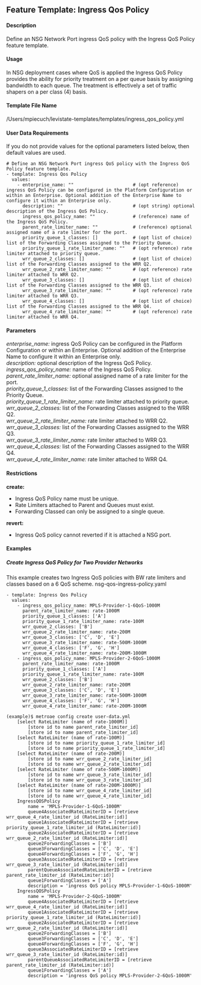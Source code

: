 ## Feature Template: Ingress Qos Policy
#### Description
Define an NSG Network Port ingress QoS policy with the Ingress QoS Policy feature template.

#### Usage
In NSG deployment cases where QoS is applied the Ingress QoS Policy provides the ability for priority treatment on a per queue basis by assigning bandwidth to each queue. The treatment is effectively a set of traffic shapers on a per class (4) basis.

#### Template File Name
/Users/mpiecuch/levistate-templates/templates/ingress_qos_policy.yml

#### User Data Requirements
If you do not provide values for the optional parameters listed below, then default values are used.

```
# Define an NSG Network Port ingress QoS policy with the Ingress QoS Policy feature template.
- template: Ingress Qos Policy
  values:
    - enterprise_name: ""                      # (opt reference) ingress QoS Policy can be configured in the Platform Configuration or within an Enterprise. Optional addition of the Enterprise Name to configure it within an Enterprise only.
      description: ""                          # (opt string) optional description of the Ingress QoS Policy.
      ingress_qos_policy_name: ""              # (reference) name of the Ingress QoS Policy.
      parent_rate_limiter_name: ""             # (reference) optional assigned name of a rate limiter for the port.
      priority_queue_1_classes: []             # (opt list of choice) list of the Forwarding Classes assigned to the Priority Queue.
      priority_queue_1_rate_limiter_name: ""   # (opt reference) rate limiter attached to priority queue.
      wrr_queue_2_classes: []                  # (opt list of choice) list of the Forwarding Classes assigned to the WRR Q2.
      wrr_queue_2_rate_limiter_name: ""        # (opt reference) rate limiter attached to WRR Q2.
      wrr_queue_3_classes: []                  # (opt list of choice) list of the Forwarding Classes assigned to the WRR Q3.
      wrr_queue_3_rate_limiter_name: ""        # (opt reference) rate limiter attached to WRR Q3.
      wrr_queue_4_classes: []                  # (opt list of choice) list of the Forwarding Classes assigned to the WRR Q4.
      wrr_queue_4_rate_limiter_name: ""        # (opt reference) rate limiter attached to WRR Q4.

```

#### Parameters
*enterprise_name:* ingress QoS Policy can be configured in the Platform Configuration or within an Enterprise. Optional addition of the Enterprise Name to configure it within an Enterprise only.<br>
*description:* optional description of the Ingress QoS Policy.<br>
*ingress_qos_policy_name:* name of the Ingress QoS Policy.<br>
*parent_rate_limiter_name:* optional assigned name of a rate limiter for the port.<br>
*priority_queue_1_classes:* list of the Forwarding Classes assigned to the Priority Queue.<br>
*priority_queue_1_rate_limiter_name:* rate limiter attached to priority queue.<br>
*wrr_queue_2_classes:* list of the Forwarding Classes assigned to the WRR Q2.<br>
*wrr_queue_2_rate_limiter_name:* rate limiter attached to WRR Q2.<br>
*wrr_queue_3_classes:* list of the Forwarding Classes assigned to the WRR Q3.<br>
*wrr_queue_3_rate_limiter_name:* rate limiter attached to WRR Q3.<br>
*wrr_queue_4_classes:* list of the Forwarding Classes assigned to the WRR Q4.<br>
*wrr_queue_4_rate_limiter_name:* rate limiter attached to WRR Q4.<br>


#### Restrictions
**create:**
* Ingress QoS Policy name must be unique.
* Rate Limiters attached to Parent and Queues must exist.
* Forwarding Classed can only be assigned to a single queue.

**revert:**
* Ingress QoS policy cannot reverted if it is attached a NSG port.

#### Examples

##### Create Ingress QoS Policy for Two Provider Networks
This example creates two Ingress QoS policies with BW rate limiters and classes based on a 6 QoS scheme.  nsg-qos-ingress-policy.yaml
```
- template: Ingress Qos Policy
  values:
    - ingress_qos_policy_name: MPLS-Provider-1-6QoS-1000M
      parent_rate_limiter_name: rate-1000M
      priority_queue_1_classes: ['A']
      priority_queue_1_rate_limiter_name: rate-100M
      wrr_queue_2_classes: ['B']
      wrr_queue_2_rate_limiter_name: rate-200M
      wrr_queue_3_classes: ['C', 'D', 'E']
      wrr_queue_3_rate_limiter_name: rate-500M-1000M
      wrr_queue_4_classes: ['F', 'G', 'H']
      wrr_queue_4_rate_limiter_name: rate-200M-1000M
    - ingress_qos_policy_name: MPLS-Provider-2-6QoS-1000M
      parent_rate_limiter_name: rate-1000M
      priority_queue_1_classes: ['A']
      priority_queue_1_rate_limiter_name: rate-100M
      wrr_queue_2_classes: ['B']
      wrr_queue_2_rate_limiter_name: rate-200M
      wrr_queue_3_classes: ['C', 'D', 'E']
      wrr_queue_3_rate_limiter_name: rate-500M-1000M
      wrr_queue_4_classes: ['F', 'G', 'H']
      wrr_queue_4_rate_limiter_name: rate-200M-1000M

```
```
(example)$ metroae config create user-data.yml
    [select RateLimiter (name of rate-1000M)]
        [store id to name parent_rate_limiter_id]
        [store id to name parent_rate_limiter_id]
    [select RateLimiter (name of rate-100M)]
        [store id to name priority_queue_1_rate_limiter_id]
        [store id to name priority_queue_1_rate_limiter_id]
    [select RateLimiter (name of rate-200M)]
        [store id to name wrr_queue_2_rate_limiter_id]
        [store id to name wrr_queue_2_rate_limiter_id]
    [select RateLimiter (name of rate-500M-1000M)]
        [store id to name wrr_queue_3_rate_limiter_id]
        [store id to name wrr_queue_3_rate_limiter_id]
    [select RateLimiter (name of rate-200M-1000M)]
        [store id to name wrr_queue_4_rate_limiter_id]
        [store id to name wrr_queue_4_rate_limiter_id]
    IngressQOSPolicy
        name = 'MPLS-Provider-1-6QoS-1000M'
        queue4AssociatedRateLimiterID = [retrieve wrr_queue_4_rate_limiter_id (RateLimiter:id)]
        queue1AssociatedRateLimiterID = [retrieve priority_queue_1_rate_limiter_id (RateLimiter:id)]
        queue2AssociatedRateLimiterID = [retrieve wrr_queue_2_rate_limiter_id (RateLimiter:id)]
        queue2ForwardingClasses = ['B']
        queue3ForwardingClasses = ['C', 'D', 'E']
        queue4ForwardingClasses = ['F', 'G', 'H']
        queue3AssociatedRateLimiterID = [retrieve wrr_queue_3_rate_limiter_id (RateLimiter:id)]
        parentQueueAssociatedRateLimiterID = [retrieve parent_rate_limiter_id (RateLimiter:id)]
        queue1ForwardingClasses = ['A']
        description = 'ingress QoS policy MPLS-Provider-1-6QoS-1000M'
    IngressQOSPolicy
        name = 'MPLS-Provider-2-6QoS-1000M'
        queue4AssociatedRateLimiterID = [retrieve wrr_queue_4_rate_limiter_id (RateLimiter:id)]
        queue1AssociatedRateLimiterID = [retrieve priority_queue_1_rate_limiter_id (RateLimiter:id)]
        queue2AssociatedRateLimiterID = [retrieve wrr_queue_2_rate_limiter_id (RateLimiter:id)]
        queue2ForwardingClasses = ['B']
        queue3ForwardingClasses = ['C', 'D', 'E']
        queue4ForwardingClasses = ['F', 'G', 'H']
        queue3AssociatedRateLimiterID = [retrieve wrr_queue_3_rate_limiter_id (RateLimiter:id)]
        parentQueueAssociatedRateLimiterID = [retrieve parent_rate_limiter_id (RateLimiter:id)]
        queue1ForwardingClasses = ['A']
        description = 'ingress QoS policy MPLS-Provider-2-6QoS-1000M'

```

